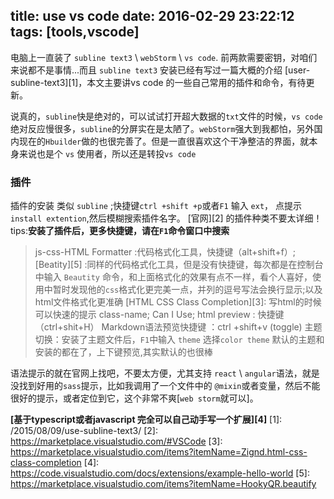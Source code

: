 title: use vs code
date: 2016-02-29 23:22:12
tags: [tools,vscode]
---

电脑上一直装了 `subline text3` \ `webStorm` \ `vs code`.
前两款需要密钥，对咱们来说都不是事情...而且 `subline text3` 安装已经有写过一篇大概的介绍 [user-subline-text3][1]，本文主要讲vs code 的一些自己常用的插件和命令，有待更新。
<!-- more -->
说真的，`subline`快是绝对的，可以试试打开超大数据的`txt`文件的时候，`vs code`绝对反应慢很多，`subline`的分屏实在是太陋了。`webStorm`强大到我都怕，另外国内现在的`Hbuilder`做的也很完善了。但是一直很喜欢这个干净整洁的界面，就本身来说也是个 `vs` 使用者，所以还是转投`vs code`
### 插件
插件的安装 类似 `subline` ;快捷键`ctrl +shift +p`或者`F1` 输入 `ext`， 点提示`install extention`,然后模糊搜索插件名字。
[官网][2] 的插件种类不要太详细！
tips:**安装了插件后，更多快捷键，请在`F1`命令窗口中搜索**
> js-css-HTML Formatter :代码格式化工具，快捷键（alt+shift+f）;
> [Beatity][5] :同样的代码格式化工具，但是没有快捷键，每次都是在控制台中输入 `Beautity` 命令，和上面格式化的效果有点不一样，看个人喜好，使用中暂时发现他的`css`格式化更完美一点，并列的逗号写法会换行显示;以及html文件格式化更准确
> [HTML CSS Class Completion][3]: 写html的时候可以快速的提示 class-name;
> Can I Use;
> html preview : 快捷键 （ctrl+shit+H）
> Markdown语法预览快捷键 ：ctrl +shift+v (toggle)
> 主题切换：安装了主题文件后，`F1`中输入 `theme` 选择`color theme` 默认的主题和安装的都在了，上下键预览,其实默认的也很棒



语法提示的就在官网上找吧，不要太方便，尤其支持 `react` \ `angular`语法，就是没找到好用的`sass`提示，比如我调用了一个文件中的 `@mixin`或者变量，然后不能很好的提示，或者定位到它，这个非常不爽[`web storm`就可以]。

**[基于typescript或者javascript 完全可以自己动手写一个扩展][4]**
  [1]: /2015/08/09/use-subline-text3/
  [2]: https://marketplace.visualstudio.com/#VSCode
  [3]: https://marketplace.visualstudio.com/items?itemName=Zignd.html-css-class-completion
  [4]: https://code.visualstudio.com/docs/extensions/example-hello-world
  [5]: https://marketplace.visualstudio.com/items?itemName=HookyQR.beautify